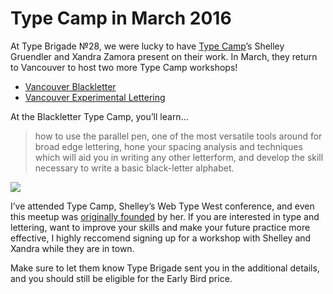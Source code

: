 # Type Camp in March 2016

At Type Brigade №28, we were lucky to have [Type Camp](http://typecamp.com)’s Shelley Gruendler and Xandra Zamora present on their work. In March, they return to Vancouver to host two more Type Camp workshops!

- [Vancouver Blackletter](http://www.typecamp.org/camps/vancouverblackletter/)
- [Vancouver Experimental Lettering](http://www.typecamp.org/camps/vancouver-experimental/)

At the Blackletter Type Camp, you’ll learn…

> how to use the parallel pen, one of the most versatile tools around for broad edge lettering, hone your spacing analysis and techniques which will aid you in writing any other letterform, and develop the skill necessary to write a basic black-letter alphabet.

[![](/images/blog-typecamp.jpg)](http://typecamp.com)

I’ve attended Type Camp, Shelley’s Web Type West conference, and even this meetup was [originally founded](introducing-type-brigade) by her. If you are interested in type and lettering, want to improve your skills and make your future practice more effective, I highly reccomend signing up for a workshop with Shelley and Xandra while they are in town.

Make sure to let them know Type Brigade sent you in the additional details, and you should still be eligible for the Early Bird price.
